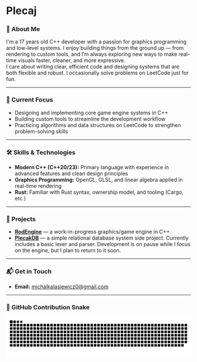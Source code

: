 # Plecaj

### 👋 About Me  
I'm a 17 years old C++ developer with a passion for graphics programming and low-level systems. I enjoy building things from the ground up — from rendering to custom tools, and I’m always exploring new ways to make real-time visuals faster, cleaner, and more expressive.  
I care about writing clear, efficient code and designing systems that are both flexible and robust. I occasionally solve problems on LeetCode just for fun.

---

### 🎯 Current Focus  
- Designing and implementing core game engine systems in C++  
- Building custom tools to streamline the development workflow  
- Practicing algorithms and data structures on LeetCode to strengthen problem-solving skills  

---

### 🛠️ Skills & Technologies  
- **Modern C++ (C++20/23):** Primary language with experience in advanced features and clean design principles
- **Graphics Programming:** OpenGL, GLSL, and linear algebra applied in real-time rendering  
- **Rust:** Familiar with Rust syntax, ownership model, and tooling (Cargo, etc.)

---

### 🚀 Projects  
- [**RodEngine**](https://github.com/Plecaj/RodEngine) — a work-in-progress graphics/game engine in C++.  
- [**PlecakDB**](https://github.com/Plecaj/PlecakDB) — a simple relational database system side project. Currently includes a basic lexer and parser. Development is on pause while I focus on the engine, but I plan to return to it soon.

---

### 📬 Get in Touch  
- **Email:** michalkalasiewicz0@gmail.com  

---

### 🐍 GitHub Contribution Snake

![snake gif](https://github.com/Plecaj/Plecaj/blob/output/github-snake-dark.svg)
